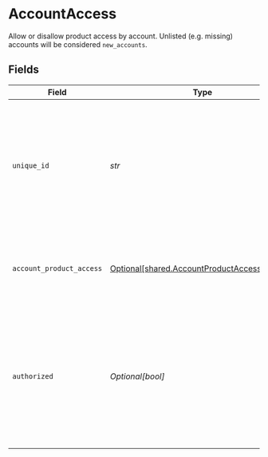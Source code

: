 # AccountAccess

Allow or disallow product access by account. Unlisted (e.g. missing) accounts will be considered `new_accounts`.


## Fields

| Field                                                                                                                                        | Type                                                                                                                                         | Required                                                                                                                                     | Description                                                                                                                                  |
| -------------------------------------------------------------------------------------------------------------------------------------------- | -------------------------------------------------------------------------------------------------------------------------------------------- | -------------------------------------------------------------------------------------------------------------------------------------------- | -------------------------------------------------------------------------------------------------------------------------------------------- |
| `unique_id`                                                                                                                                  | *str*                                                                                                                                        | :heavy_check_mark:                                                                                                                           | The unique account identifier for this account. This value must match that returned by the data access API for this account.                 |
| `account_product_access`                                                                                                                     | [Optional[shared.AccountProductAccessNullable]](../../models/shared/accountproductaccessnullable.md)                                         | :heavy_minus_sign:                                                                                                                           | Allow the application to access specific products on this account                                                                            |
| `authorized`                                                                                                                                 | *Optional[bool]*                                                                                                                             | :heavy_minus_sign:                                                                                                                           | Allow the application to see this account (and associated details, including balance) in the list of accounts  If unset, defaults to `true`. |